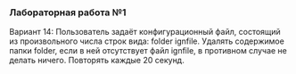 ### Лабораторная работа №1

Вариант 14: Пользователь задаёт конфигурационный файл, состоящий из произвольного числа строк вида: folder ignfile. Удалять содержимое папки folder, если в ней отсутствует файл ignfile, в противном случае не делать ничего. Повторять каждые 20 секунд.